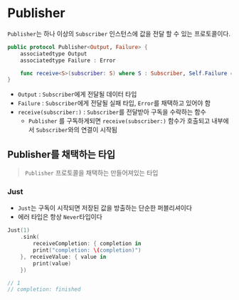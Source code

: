 # Publisher

`Publisher`는 하나 이상의 `Subscriber` 인스턴스에 값을 전달 할 수 있는 프로토콜이다.

``` swift
public protocol Publisher<Output, Failure> {
    associatedtype Output
    associatedtype Failure : Error

    func receive<S>(subscriber: S) where S : Subscriber, Self.Failure == S.Failure, Self.Output == S.Input
}
```

- `Output` : `Subscriber`에게 전달될 데이터 타입
- `Failure` : `Subscriber`에게 전달될 실패 타입, `Error`를 채택하고 있어야 함
- `receive(subscriber:)` : `Subscriber`를 전달받아 구독을 수락하는 함수
  - `Publisher` 를 구독하게되면 `receive(subscriber:)` 함수가 호출되고 내부에서 `Subscriber`와의 연결이 시작됨



## Publisher를 채택하는 타입

> `Publisher` 프로토콜을 채택하는 만들어져있는 타입

### Just

- `Just`는 구독이 시작되면 저장된 값을 방출하는 단순한 퍼블리셔이다
- 에러 타입은 항상  `Never`타입이다

``` swift
Just(1)
    .sink(
        receiveCompletion: { completion in
        print("completion: \(completion)")
    }, receiveValue: { value in
        print(value)
    })

// 1
// completion: finished
```




